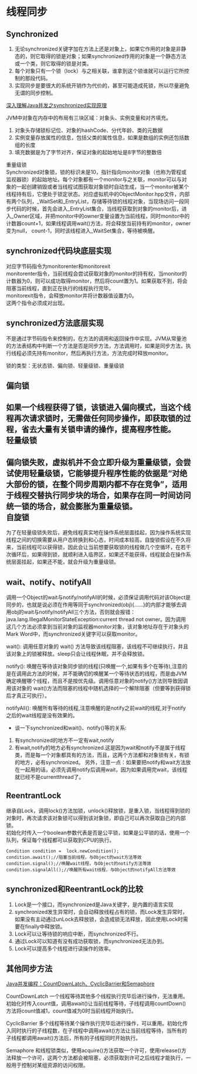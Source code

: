 线程同步
==================================
Synchronized
-----------------------------

1.  无论synchronized关键字加在方法上还是对象上，如果它作用的对象是非静态的，则它取得的锁是对象；如果synchronized作用的对象是一个静态方法或一个类，则它取得的锁是对类。 
2. 每个对象只有一个锁（lock）与之相关联，谁拿到这个锁谁就可以运行它所控制的那段代码。 
3. 实现同步是要很大的系统开销作为代价的，甚至可能造成死锁，所以尽量避免无谓的同步控制。   

<a href="https://blog.csdn.net/javazejian/article/details/72828483">深入理解Java并发之synchronized实现原理</a>       

JVM中对象在内存中的布局有三块区域：对象头、实例变量和对齐填充。      

1. 对象头存储锁标记位、对象的hashCode、分代年龄、类的元数据
2. 实例变量存放属性的信息，包括父类的属性信息，如果是数组的实例还包括数组的长度
3. 填充数据是为了字节对齐，保证对象的起始地址是8字节的整数倍        

重量级锁        
Synchronized对象锁，锁的标识未是10，指针指向monitor对象（也称为管程或监视器锁）的起始地址。每个对象都有一个monitor与之关联，monitor可以与对象的一起创建销毁或者当线程试图获取对象锁时自动生成，当一个monitor被某个线程持有后，它便处于锁定状态。对应虚拟机中的ObjectMonitor.hpp文件，内部有两个队列，_WaitSet和_EntryList，存储等待锁的线程对象，当现场访问一段同步代码的时候，首先会进入_EntryList集合，当线程获取到对象的monitor后，进入_Owner区域，并把monitor中的owner变量设置为当前线程，同时monitor中的计数器count+1，如果线程调用wait()方法，将会释放当前持有的monitor，owner变为null， count-1，同时该线程进入_WaitSet集合，等待被唤醒。        

synchronized代码块底层实现        
---------------------
对应字节码指令为monitorenter和monitorexit        
monitorenter指令，当前线程会尝试获取对象的monitor的持有权，当monitor的计数器为0，则可以成功取得monitor，然后将count置为1。如果获取不到，将会阻塞当前线程，直到正在执行的线程执行完毕。      
monitorexit指令，会释放monitor并将计数器值设置为0。     
这两个指令必须成对出现。       

synchronized方法底层实现
-------------------------
不是通过字节码指令来控制的，在方法的调用和返回操作中实现。JVM从常量池的方法表结构中判断一个方法是否是同步方法，方法调用时，如果是同步方法，执行线程必须先持有monitor，然后再执行方法，方法完成时释放monitor。


锁的类型：无状态锁、偏向锁、轻量级锁、重量级锁

偏向锁
------------------
如果一个线程获得了锁，该锁进入偏向模式，当这个线程再次请求锁时，无需做任何同步操作，即获取锁的过程，省去大量有关锁申请的操作，提高程序性能。        
轻量级锁
------------------
偏向锁失败，虚拟机并不会立即升级为重量级锁，会尝试使用轻量级锁，它能够提升程序性能的依据是“对绝大部份的锁，在整个同步周期内都不存在竞争”，适用于线程交替执行同步块的场合，如果存在同一时间访问统一锁的场合，就会膨胀为重量级锁。         
自旋锁
-------------------
为了在轻量级锁失败后，避免线程真实地在操作系统层面挂起，因为操作系统实现线程之间的切换需要从用户态转换到和心态，时间成本较高，自旋锁假设在不久将来，当前线程可以获得锁，因此会让当前想要获取锁的线程做几个空循环，在若干次循环后，如果得到锁，就顺利进入临界区，如果还不能获得，线程就会在操作系统层面挂起，如果还不能，就会升级为重量级锁。     

wait、notify、notifyAll
--------------------------
调用一个Object的wait与notify/notifyAll的时候，必须保证调用代码对该Object是同步的，也就是说必须在作用等同于synchronized(obj){......}的内部才能够去调用obj的wait与notify/notifyAll三个方法，否则就会报错：
java.lang.IllegalMonitorStateException:current thread not owner。因为调用这几个方法必须拿到当前对象的监视器monitor对象，该对象地址存在于对象头的Mark Word中，而synchronized关键字可以获取monitor。     
  
  
wait():
调用任意对象的 wait() 方法导致该线程阻塞，该线程不可继续执行，并且该对象上的锁被释放。sleep只会让线程休眠，并不会释放锁。     

notify():
唤醒在等待该对象同步锁的线程(只唤醒一个,如果有多个在等待),注意的是在调用此方法的时候，并不能确切的唤醒某一个等待状态的线程，而是由JVM确定唤醒哪个线程，而且不是按优先级。调用任意对象的notify()方法则导致因调用该对象的 wait()方法而阻塞的线程中随机选择的一个解除阻塞（但要等到获得锁后才真正可执行）。

notifyAll():
唤醒所有等待的线程,注意唤醒的是notify之前wait的线程,对于notify之后的wait线程是没有效果的。


* 谈一下synchronized和wait()、notify()等的关系:

1. 有synchronized的地方不一定有wait,notify
2. 有wait,notify的地方必有synchronized.这是因为wait和notify不是属于线程类，而是每一个对象都具有的方法，而且，这两个方法都和对象锁有关，有锁的地方，必有synchronized。
另外，注意一点：如果要把notify和wait方法放在一起用的话，必须先调用notify后调用wait，因为如果调用完wait，该线程就已经不是currentthread了。  

ReentrantLock
---------------------------------------
继承自Lock，调用lock()方法加锁，unlock()释放锁，是重入锁，当线程得到锁的对象时，再次请求该对象锁可以得到该对象锁，即自己可以再次获取自己的内部锁。          
初始化时传入一个boolean参数代表是否是公平锁，如果是公平锁的话，使用一个队列，保证每个线程都可以获取到CPU的执行。
         
	Condition condition =  lock.newCondition();
	condition.await();//阻塞当前线程，与Object的wait方法等效
	condition.signal();//唤醒wait线程，与Object的notify方法等效
	condition.signalAll();//唤醒所有wait线程，与Object的notifyAll方法等效


synchronized和ReentrantLock的比较
------------------------------------
1. Lock是一个接口，而synchronized是Java关键字，是内置的语言实现         
2. synchronized发生异常时，会自动释放线程占有的锁，而Lock发生异常时，如果没有主动通过unLock去释放锁，会造成锁无法释放，因此使用Lock时需要在finally中释放锁。        
3. Lock可以让等待锁的响应中断，而synchronized不行。          
4. 通过Lock可以知道有没有成功获取锁，而synchronized无法办到。      
5. Lock可以提高多个线程进行读操作的效率。  


其他同步方法   
------------------------------
<a href="https://www.cnblogs.com/dolphin0520/p/3920397.html">Java并发编程：CountDownLatch、CyclicBarrier和Semaphore</a>

CountDownLatch 一个线程等待其他多个线程执行完毕后进行操作，无法重用。初始化时传入count值，调用await()让当前线程等待，子线程调用countDown()方法将count值减1，count值减为0时当前线程开始执行。

CyclicBarrier 多个线程等待某个操作执行完毕后进行操作，可以重用。初始化传入同时执行的子线程数，在子线程中调用await()方法让当前线程等待，当所有的子线程都调用await()方法后，所有的子线程同时开始执行。

Semaphore 和线程锁类似，使用acquire()方法获取一个许可，使用release()方法释放一个许可，这两个方法都会被阻塞，必须获取到许可之后线程才能执行，一般用于控制对某组资源的访问权限。